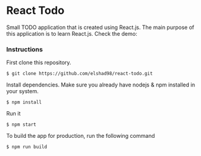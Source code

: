 # React Todo

Small TODO application that is created using React.js.
The main purpose of this application is to learn React.js.
Check the demo: 

### Instructions

First clone this repository.  
```
$ git clone https://github.com/elshad98/react-todo.git
```  
Install dependencies. Make sure you already have nodejs & npm installed in your system.  
```
$ npm install
```  
Run it
```
$ npm start
```  
To build the app for production, run the following command  
```
$ npm run build
```  
